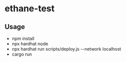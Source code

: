 # ethane-test

Usage
-----

- npm install
- npx hardhat node
- npx hardhat run scripts/deploy.js --network localhost
- cargo run
